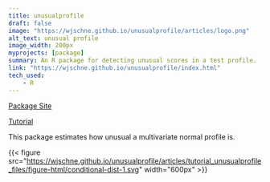 ```yaml
---
title: unusualprofile
draft: false
image: "https://wjschne.github.io/unusualprofile/articles/logo.png"
alt_text: unusual profile
image_width: 200px
myprojects: [package]
summary: An R package for detecting unusual scores in a test profile.
link: "https://wjschne.github.io/unusualprofile/index.html"
tech_used:
    - R
---
```


[Package Site](https://wjschne.github.io/unusualprofile/index.html)

[Tutorial](https://wjschne.github.io/unusualprofile/articles/tutorial_unusualprofile.html)

This package estimates how unusual a multivariate normal profile is. 

{{< figure src="https://wjschne.github.io/unusualprofile/articles/tutorial_unusualprofile_files/figure-html/conditional-dist-1.svg" width="600px" >}}





